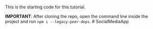 This is the starting code for this tutorial.

**IMPORTANT**: After cloning the repo, open the command line inside the project and run `npm i --legacy-peer-deps`.
#   S o c i a l M e d i a A p p  
 